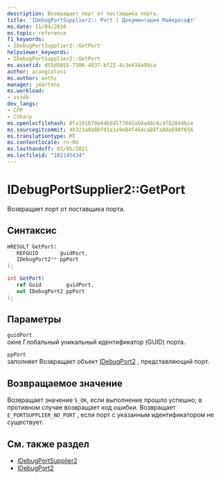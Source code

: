 ```yaml
---
description: Возвращает порт от поставщика порта.
title: 'IDebugPortSupplier2:: Port | Документация Майкрософт'
ms.date: 11/04/2016
ms.topic: reference
f1_keywords:
- IDebugPortSupplier2::GetPort
helpviewer_keywords:
- IDebugPortSupplier2::GetPort
ms.assetid: d55d5055-7386-4037-bf22-4c3e434a99ca
author: acangialosi
ms.author: anthc
manager: jmartens
ms.workload:
- vssdk
dev_langs:
- CPP
- CSharp
ms.openlocfilehash: 0fa191b70e44684577845ab4a48c6c4f82844bce
ms.sourcegitcommit: 4b323a8a8bfd1a1a9e84f4b4ca88fa8da690f656
ms.translationtype: MT
ms.contentlocale: ru-RU
ms.lasthandoff: 03/05/2021
ms.locfileid: "102145434"
---
```

# <a name="idebugportsupplier2getport"></a>IDebugPortSupplier2::GetPort
Возвращает порт от поставщика порта.

## <a name="syntax"></a>Синтаксис

```cpp
HRESULT GetPort( 
   REFGUID       guidPort,
   IDebugPort2** ppPort
);
```

```csharp
int GetPort( 
   ref Guid        guidPort,
   out IDebugPort2 ppPort
);
```

## <a name="parameters"></a>Параметры
`guidPort`\
окне Глобальный уникальный идентификатор (GUID) порта.

`ppPort`\
заполняет Возвращает объект [IDebugPort2](../../../extensibility/debugger/reference/idebugport2.md) , представляющий порт.

## <a name="return-value"></a>Возвращаемое значение
 Возвращает значение `S_OK`, если выполнение прошло успешно; в противном случае возвращает код ошибки. Возвращает `E_PORTSUPPLIER_NO_PORT` , если порт с указанным идентификатором не существует.

## <a name="see-also"></a>См. также раздел
- [IDebugPortSupplier2](../../../extensibility/debugger/reference/idebugportsupplier2.md)
- [IDebugPort2](../../../extensibility/debugger/reference/idebugport2.md)
